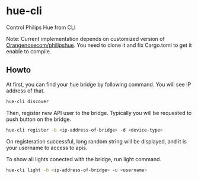 # hue-cli

Control Philips Hue from CLI

Note: Current implementation depends on customized version of [Orangenosecom/philipshue](https://github.com/Orangenosecom/philipshue). You need to clone it and fix Cargo.toml to get it enable to compile.

## Howto

At first, you can find your hue bridge by following command.
You will see IP address of that.

```sh
hue-cli discover
```

Then, register new API user to the bridge.
Typically you will be requested to push button on the bridge.

```sh
hue-cli register -b <ip-address-of-bridge> -d <device-type>
```

On registeration successful, long random string will be displayed, and it
is your username to access to apis.

To show all lights conected with the bridge, run light command.

```sh
hue-cli light -b <ip-address-of-bridge> -u <username>
```
